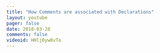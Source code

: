 ```yaml
---
title: "How Comments are associated with Declarations"
layout: youtube
pager: false
date: 2018-03-28
comments: false
videoid: HHlj0yw8vTo
---
```

